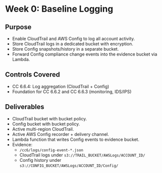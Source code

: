 # Week 0: Baseline Logging

## Purpose
- Enable CloudTrail and AWS Config to log all account activity.
- Store CloudTrail logs in a dedicated bucket with encryption.
- Store Config snapshots/history in a separate bucket.
- Forward Config compliance change events into the evidence bucket via Lambda.

## Controls Covered
- CC 6.6.4: Log aggregation (CloudTrail + Config)
- Foundation for CC 6.6.2 and CC 6.6.3 (monitoring, IDS/IPS)

## Deliverables
- CloudTrail bucket with bucket policy.
- Config bucket with bucket policy.
- Active multi-region CloudTrail.
- Active AWS Config recorder + delivery channel.
- Lambda function that writes Config events to evidence bucket.
- Evidence:  
  - `/cc6/logs/config-event-*.json`
  - CloudTrail logs under `s3://TRAIL_BUCKET/AWSLogs/ACCOUNT_ID/`
  - Config history under `s3://CONFIG_BUCKET/AWSLogs/ACCOUNT_ID/Config/`
